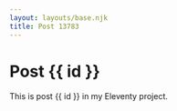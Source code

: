 ```yaml
---
layout: layouts/base.njk
title: Post 13783
---
```


# Post {{ id }}

This is post {{ id }} in my Eleventy project.
